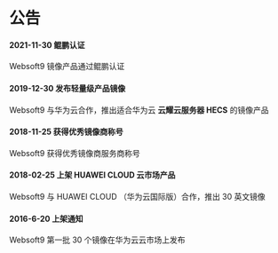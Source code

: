 # 公告

#### 2021-11-30 鲲鹏认证

Websoft9 镜像产品通过鲲鹏认证

#### 2019-12-30 发布轻量级产品镜像

Websoft9 与华为云合作，推出适合华为云 **云耀云服务器 HECS** 的镜像产品

#### 2018-11-25 获得优秀镜像商称号

Websoft9 获得优秀镜像商服务商称号

#### 2018-02-25 上架 HUAWEI CLOUD 云市场产品

Websoft9 与 HUAWEI CLOUD （华为云国际版）合作，推出 30 英文镜像

#### 2016-6-20 上架通知

Websoft9 第一批 30 个镜像在华为云云市场上发布